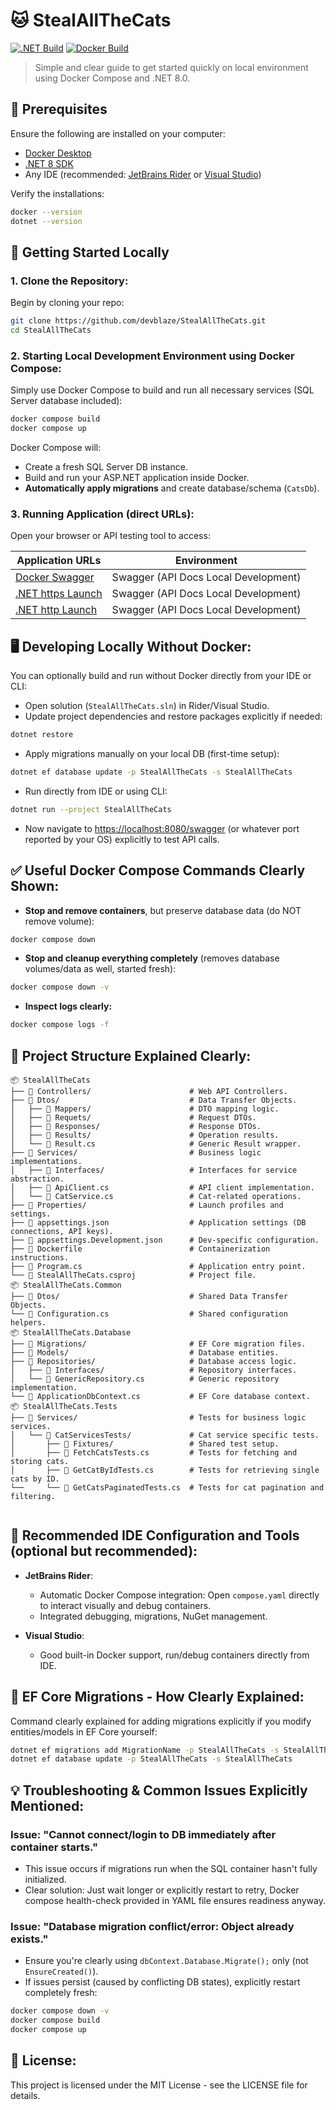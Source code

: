 # 🐱 StealAllTheCats

[![.NET Build](https://github.com/devblaze/StealAllTheCats/actions/workflows/dotnet.yml/badge.svg)](https://github.com/<your-github-username>/<your-repository-name>/actions/workflows/dotnet.yml)
[![Docker Build](https://github.com/devblaze/StealAllTheCats/actions/workflows/docker-image.yml/badge.svg)](https://github.com/<your-github-username>/<your-repository-name>/actions/workflows/docker-image.yml)

> Simple and clear guide to get started quickly on local environment using Docker Compose and .NET 8.0.

## 🔧 Prerequisites
Ensure the following are installed on your computer:
- [Docker Desktop](https://www.docker.com/products/docker-desktop/)
- [.NET 8 SDK](https://dotnet.microsoft.com/en-us/download/dotnet/8.0)
- Any IDE (recommended: [JetBrains Rider](https://www.jetbrains.com/rider/) or [Visual Studio](https://visualstudio.microsoft.com/downloads/))

Verify the installations:
``` bash
docker --version
dotnet --version
```
## 🚀 Getting Started Locally
### 1. Clone the Repository:
Begin by cloning your repo:
``` bash
git clone https://github.com/devblaze/StealAllTheCats.git
cd StealAllTheCats
```
### 2. Starting Local Development Environment using Docker Compose:
Simply use Docker Compose to build and run all necessary services (SQL Server database included):
``` bash
docker compose build
docker compose up
```
Docker Compose will:
- Create a fresh SQL Server DB instance.
- Build and run your ASP.NET application inside Docker.
- **Automatically apply migrations** and create database/schema (`CatsDb`).

### 3. Running Application (direct URLs):
Open your browser or API testing tool to access:

| Application URLs                                               | Environment                           |
|----------------------------------------------------------------|---------------------------------------|
| [Docker Swagger](http://localhost:8080/swagger/index.html)     | Swagger (API Docs Local Development)  |
| [.NET https Launch](https://localhost:7284/swagger/index.html) | Swagger (API Docs Local Development)  |
| [.NET http Launch](http://localhost:5221/swagger/index.html)   | Swagger (API Docs Local Development)  |                                      |

## 🖥 Developing Locally Without Docker:
You can optionally build and run without Docker directly from your IDE or CLI:
- Open solution (`StealAllTheCats.sln`) in Rider/Visual Studio.
- Update project dependencies and restore packages explicitly if needed:
``` bash
dotnet restore
```
- Apply migrations manually on your local DB (first-time setup):
``` bash
dotnet ef database update -p StealAllTheCats -s StealAllTheCats
```
- Run directly from IDE or using CLI:
``` bash
dotnet run --project StealAllTheCats
```
- Now navigate to [https://localhost:8080/swagger](https://localhost:8080/swagger) (or whatever port reported by your OS) explicitly to test API calls.

## ✅ Useful Docker Compose Commands Clearly Shown:
- **Stop and remove containers**, but preserve database data (do NOT remove volume):
``` bash
docker compose down
```
- **Stop and cleanup everything completely** (removes database volumes/data as well, started fresh):
``` bash
docker compose down -v
```
- **Inspect logs clearly:**
``` bash
docker compose logs -f
```
## 🧹 Project Structure Explained Clearly:
``` 
📦 StealAllTheCats
├── 📁 Controllers/                      # Web API Controllers.
├── 📁 Dtos/                             # Data Transfer Objects.
│   ├── 📁 Mappers/                      # DTO mapping logic.
│   ├── 📁 Requets/                      # Request DTOs.
│   ├── 📁 Responses/                    # Response DTOs.
│   ├── 📁 Results/                      # Operation results.
│   └── 📜 Result.cs                     # Generic Result wrapper.
├── 📁 Services/                         # Business logic implementations.
│   ├── 📁 Interfaces/                   # Interfaces for service abstraction.
│   ├── 📜 ApiClient.cs                  # API client implementation.
│   └── 📜 CatService.cs                 # Cat-related operations.
├── 📁 Properties/                       # Launch profiles and settings.
├── 📜 appsettings.json                  # Application settings (DB connections, API keys).
├── 📜 appsettings.Development.json      # Dev-specific configuration.
├── 🐋 Dockerfile                        # Containerization instructions.
├── 📜 Program.cs                        # Application entry point.
└── 📜 StealAllTheCats.csproj            # Project file.
📦 StealAllTheCats.Common
├── 📁 Dtos/                             # Shared Data Transfer Objects.
└── 📜 Configuration.cs                  # Shared configuration helpers.
📦 StealAllTheCats.Database
├── 📁 Migrations/                       # EF Core migration files.
├── 📁 Models/                           # Database entities.
├── 📁 Repositories/                     # Database access logic.
│   ├── 📁 Interfaces/                   # Repository interfaces.
│   └── 📜 GenericRepository.cs          # Generic repository implementation.
└── 📜 ApplicationDbContext.cs           # EF Core database context.
📦 StealAllTheCats.Tests
├── 📁 Services/                         # Tests for business logic services.
│   └── 📁 CatServicesTests/             # Cat service specific tests.
│       ├── 📁 Fixtures/                 # Shared test setup.
│       ├── 📜 FetchCatsTests.cs         # Tests for fetching and storing cats.
│       ├── 📜 GetCatByIdTests.cs        # Tests for retrieving single cats by ID.
└──     └── 📜 GetCatsPaginatedTests.cs  # Tests for cat pagination and filtering.


```
## 🌟 Recommended IDE Configuration and Tools (optional but recommended):
- **JetBrains Rider**:
    - Automatic Docker Compose integration: Open `compose.yaml` directly to interact visually and debug containers.
    - Integrated debugging, migrations, NuGet management.

- **Visual Studio**:
    - Good built-in Docker support, run/debug containers directly from IDE.

## 📖 EF Core Migrations - How Clearly Explained:
Command clearly explained for adding migrations explicitly if you modify entities/models in EF Core yourself:
``` bash
dotnet ef migrations add MigrationName -p StealAllTheCats -s StealAllTheCats
dotnet ef database update -p StealAllTheCats -s StealAllTheCats
```
## 💡 Troubleshooting & Common Issues Explicitly Mentioned:
### Issue: "Cannot connect/login to DB immediately after container starts."
- This issue occurs if migrations run when the SQL container hasn't fully initialized.
- Clear solution: Just wait longer or explicitly restart to retry, Docker compose health-check provided in YAML file ensures readiness anyway.

### Issue: "Database migration conflict/error: Object already exists."
- Ensure you're clearly using `dbContext.Database.Migrate();` only (not `EnsureCreated()`).
- If issues persist (caused by conflicting DB states), explicitly restart completely fresh:
``` bash
docker compose down -v
docker compose build
docker compose up
```

## 📝 License:
This project is licensed under the MIT License - see the LICENSE file for details.